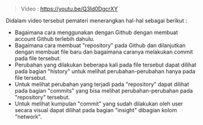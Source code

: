 > Video : https://youtu.be/Q3Id0DgcrXY

Didalam video tersebut pemateri menerangkan hal-hal sebagai berikut :

* Bagaimana cara menggunakan dengan Github dengan membuat account Github terlebih dahulu.
* Bagaimana cara membuat "repository" pada Github dan dilanjutkan dengan membuat file baru dan bagaimana caranya melakukan commit pada file tersebut.
* Perubahan yang dilakukan beberapa kali pada file tersebut dapat dilihat pada bagian "history" untuk melihat perubahan-perubahan hanya pada file tersebut. 
* Untuk melihat perubahan yang terjadi pada "repository" dapat dilihat pada bagian "commits" yang bisa melihat perubahan-perubahan pada "repository" tersebut.
* Untuk melihat kumpulan "commit" yang sudah dilakukan oleh user secara visual dapat dilihat pada bagian "insight" dibagian kolom "network".

